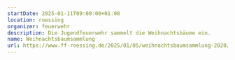 ```yaml
---
startDate: 2025-01-11T09:00:00+01:00
location: roessing
organizer: feuerwehr
description: Die Jugendfeuerwehr sammelt die Weihnachtsbäume ein.
name: Weihnachtsbaumsammlung
url: https://www.ff-roessing.de/2025/01/05/weihnachtsbaumsammlung-2020/
---
```

